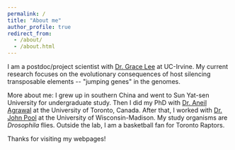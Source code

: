 ```yaml
---
permalink: /
title: "About me"
author_profile: true
redirect_from: 
  - /about/
  - /about.html
---
```


I am a postdoc/project scientist with [Dr. Grace Lee](https://grylee.science/) at UC-Irvine. My current research focuses on the evolutionary consequences of host silencing transposable elements -- "jumping genes" in the genomes.

More about me: I grew up in southern China and went to Sun Yat-sen University for undergraduate study. Then I did my PhD with [Dr. Aneil Agrawal](https://agrawal.eeb.utoronto.ca/) at the University of Toronto, Canada. After that, I worked with [Dr. John Pool](https://www.johnpool.net/) at the University of Wisconsin-Madison. My study organisms are *Drosophila* flies. Outside the lab, I am a basketball fan for Toronto Raptors.

Thanks for visiting my webpages!